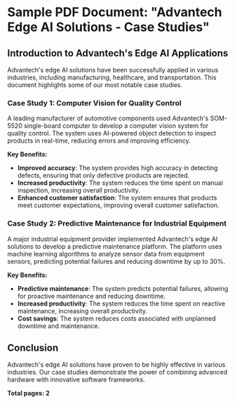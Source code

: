 Sample PDF Document: "Advantech Edge AI Solutions - Case Studies"
======================================

Introduction to Advantech's Edge AI Applications
---------------------------------------------

Advantech's edge AI solutions have been successfully applied in various industries, including manufacturing, healthcare, and transportation. This document highlights some of our most notable case studies.

### Case Study 1: Computer Vision for Quality Control

A leading manufacturer of automotive components used Advantech's SOM-5520 single-board computer to develop a computer vision system for quality control. The system uses AI-powered object detection to inspect products in real-time, reducing errors and improving efficiency.

**Key Benefits:**

* **Improved accuracy**: The system provides high accuracy in detecting defects, ensuring that only defective products are rejected.
* **Increased productivity**: The system reduces the time spent on manual inspection, increasing overall productivity.
* **Enhanced customer satisfaction**: The system ensures that products meet customer expectations, improving overall customer satisfaction.

### Case Study 2: Predictive Maintenance for Industrial Equipment

A major industrial equipment provider implemented Advantech's edge AI solutions to develop a predictive maintenance platform. The platform uses machine learning algorithms to analyze sensor data from equipment sensors, predicting potential failures and reducing downtime by up to 30%.

**Key Benefits:**

* **Predictive maintenance**: The system predicts potential failures, allowing for proactive maintenance and reducing downtime.
* **Increased productivity**: The system reduces the time spent on reactive maintenance, increasing overall productivity.
* **Cost savings**: The system reduces costs associated with unplanned downtime and maintenance.

Conclusion
----------

Advantech's edge AI solutions have proven to be highly effective in various industries. Our case studies demonstrate the power of combining advanced hardware with innovative software frameworks.

**Total pages: 2**


